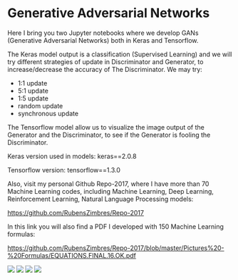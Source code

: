 # Generative Adversarial Networks

Here I bring you two Jupyter notebooks where we develop GANs (Generative Adversarial Networks) both in Keras and Tensorflow.

The Keras model output is a classification (Supervised Learning) and we will try different strategies of update in Discriminator 
and Generator, to increase/decrease the accuracy of The Discriminator. We may try:
- 1:1 update
- 5:1 update
- 1:5 update
- random update
- synchronous update

The Tensorflow model allow us to visualize the image output of the Generator and the Discriminator, to see if the Generator is 
fooling the Discriminator.

Keras version used in models: keras==2.0.8

Tensorflow version: tensorflow==1.3.0

Also, visit my personal Github Repo-2017, where I have more than 70 Machine Learning codes, including Machine Learning, Deep
Learning, Reinforcement Learning, Natural Language Processing models:

https://github.com/RubensZimbres/Repo-2017

In this link you will also find a PDF I developed with 150 Machine Learning formulas:

https://github.com/RubensZimbres/Repo-2017/blob/master/Pictures%20-%20Formulas/EQUATIONS.FINAL.16.OK.pdf

<img src=https://github.com/RubensZimbres/Repo-2018/blob/master/Deep%20Learning%20Summer%20School/GANs.jpg>
 
<img src=https://github.com/RubensZimbres/Repo-2018/blob/master/Deep%20Learning%20Summer%20School/GAN_Best.PNG>

<img src=https://github.com/RubensZimbres/Repo-2018/blob/master/Deep%20Learning%20Summer%20School/TensorBoard_Loss.PNG>

<img src=https://github.com/RubensZimbres/Repo-2018/blob/master/Deep%20Learning%20Summer%20School/TensorBoard_Structure.PNG>
